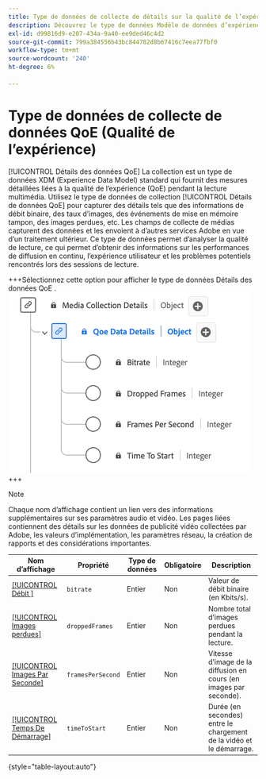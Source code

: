 ```yaml
---
title: Type de données de collecte de détails sur la qualité de l’expérience (QoE)
description: Découvrez le type de données Modèle de données d’expérience (XDM) de détails sur la qualité de l’expérience (QoE).
exl-id: d99816d9-e207-434a-9a40-ee9ded46c4d2
source-git-commit: 799a384556b43bc844782d8b67416c7eea77fbf0
workflow-type: tm+mt
source-wordcount: '240'
ht-degree: 6%

---
```


# Type de données de collecte de données QoE (Qualité de l’expérience)

[!UICONTROL Détails des données QoE] La collection est un type de données XDM (Experience Data Model) standard qui fournit des mesures détaillées liées à la qualité de l’expérience (QoE) pendant la lecture multimédia. Utilisez le type de données de collection [!UICONTROL Détails de données QoE] pour capturer des détails tels que des informations de débit binaire, des taux d’images, des événements de mise en mémoire tampon, des images perdues, etc. Les champs de collecte de médias capturent des données et les envoient à d’autres services Adobe en vue d’un traitement ultérieur. Ce type de données permet d’analyser la qualité de lecture, ce qui permet d’obtenir des informations sur les performances de diffusion en continu, l’expérience utilisateur et les problèmes potentiels rencontrés lors des sessions de lecture.

+++Sélectionnez cette option pour afficher le type de données Détails des données QoE .
![&#x200B; Diagramme du type de données de collecte de détails sur la qualité de l’expérience.](../images/data-types/qoe-data-details-collection.png)
+++

>[!NOTE]
>
>Chaque nom d’affichage contient un lien vers des informations supplémentaires sur ses paramètres audio et vidéo. Les pages liées contiennent des détails sur les données de publicité vidéo collectées par Adobe, les valeurs d’implémentation, les paramètres réseau, la création de rapports et des considérations importantes.

| Nom d’affichage | Propriété | Type de données | Obligatoire | Description |
|-------------------------------------------------------------------------------------------------------------------------------------------------------------------|--------------------------|-----------|-----------|---------------------------------------------------------------------------------------|
| [[!UICONTROL Débit &#x200B;]](https://experienceleague.adobe.com/docs/media-analytics/using/implementation/variables/quality-parameters.html?lang=fr#average-bitrate) | `bitrate` | Entier | Non | Valeur de débit binaire (en Kbits/s). |
| [[!UICONTROL Images perdues]](https://experienceleague.adobe.com/docs/media-analytics/using/implementation/variables/quality-parameters.html?lang=fr#dropped-frames) | `droppedFrames` | Entier | Non | Nombre total d’images perdues pendant la lecture. |
| [[!UICONTROL Images Par Seconde]](https://experienceleague.adobe.com/docs/media-analytics/using/implementation/variables/quality-parameters.html?lang=fr#frames-per-second) | `framesPerSecond` | Entier | Non | Vitesse d’image de la diffusion en cours (en images par seconde). |
| [[!UICONTROL Temps De Démarrage]](https://experienceleague.adobe.com/docs/media-analytics/using/implementation/variables/quality-parameters.html?lang=fr#time-to-start-1) | `timeToStart` | Entier | Non | Durée (en secondes) entre le chargement de la vidéo et le démarrage. |

{style="table-layout:auto"}
